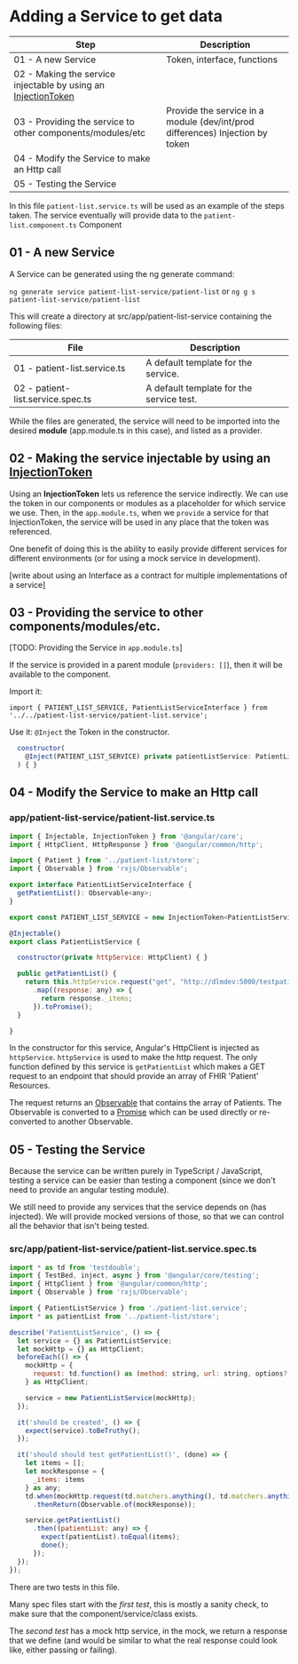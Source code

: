 # Adding a Service to get data

|  Step  |  Description  |
| ------ |  -----------  |
| 01 - A new Service | Token, interface, functions
| 02 - Making the service injectable by using an [InjectionToken](https://angular.io/api/core/InjectionToken) |
| 03 - Providing the service to other components/modules/etc | Provide the service in a module (dev/int/prod differences) Injection by token
| 04 - Modify the Service to make an Http call |
| 05 - Testing the Service |

In this file `patient-list.service.ts` will be used as an example of the steps taken. The service eventually will provide data to the `patient-list.component.ts` Component

## 01 - A new Service

A Service can be generated using the ng generate command:

`ng generate service patient-list-service/patient-list` 
or
`ng g s patient-list-service/patient-list`

This will create a directory at src/app/patient-list-service containing the following files:

|  File  |  Description  |
| ------ |  -----------  |
| 01 - patient-list.service.ts | A default template for the service. |
| 02 - patient-list.service.spec.ts | A default template for the service test. |

While the files are generated, the service will need to be imported into the desired __module__ (app.module.ts in this case), and listed as a provider.

## 02 - Making the service injectable by using an [InjectionToken](https://angular.io/api/core/InjectionToken)
Using an __InjectionToken__ lets us reference the service indirectly. We can use the token in our components or modules as a placeholder for which service we use.  Then, in the `app.module.ts`, when we `provide` a service for that InjectionToken, the service will be used in any place that the token was referenced.

One benefit of doing this is the ability to easily provide different services for different environments (or for using a mock service in development).

[write about using an Interface as a contract for multiple implementations of a service]

## 03 - Providing the service to other components/modules/etc.
[TODO: Providing the Service in `app.module.ts`]

If the service is provided in a parent module (`providers: []`), then it will be available to the component.

Import it:
```
import { PATIENT_LIST_SERVICE, PatientListServiceInterface } from '../../patient-list-service/patient-list.service';
```

Use it: `@Inject` the Token in the constructor.

```js
  constructor(
    @Inject(PATIENT_LIST_SERVICE) private patientListService: PatientListServiceInterface
  ) { }
```

## 04 - Modify the Service to make an Http call
### app/patient-list-service/patient-list.service.ts

```js
import { Injectable, InjectionToken } from '@angular/core';
import { HttpClient, HttpResponse } from '@angular/common/http';

import { Patient } from '../patient-list/store';
import { Observable } from 'rxjs/Observable';

export interface PatientListServiceInterface {
  getPatientList(): Observable<any>;
}

export const PATIENT_LIST_SERVICE = new InjectionToken<PatientListServiceInterface>('PatientListServiceInterface');

@Injectable()
export class PatientListService {

  constructor(private httpService: HttpClient) { }

  public getPatientList() {
    return this.httpService.request("get", "http://dlmdev:5000/testpatient", {})
      .map((response: any) => {
        return response._items;
      }).toPromise();
  }

}
```

In the constructor for this service, Angular's HttpClient is injected as `httpService`. `httpService` is used to make the http request. The only function defined by this service is `getPatientList` which makes a GET request to an endpoint that should provide an array of FHIR 'Patient' Resources.

The request returns an [Observable](http://reactivex.io/rxjs/class/es6/Observable.js~Observable.html) that contains the array of Patients. The Observable is converted to a [Promise](https://developer.mozilla.org/en-US/docs/Web/JavaScript/Reference/Global_Objects/Promise) which can be used directly or re-converted to another Observable.

## 05 - Testing the Service
Because the service can be written purely in TypeScript / JavaScript, testing a service can be easier than testing a component (since we don't need to provide an angular testing module).

We still need to provide any services that the service depends on (has injected). We will provide mocked versions of those, so that we can control all the behavior that isn't being tested.

### src/app/patient-list-service/patient-list.service.spec.ts
```js
import * as td from 'testdouble';
import { TestBed, inject, async } from '@angular/core/testing';
import { HttpClient } from '@angular/common/http';
import { Observable } from 'rxjs/Observable';

import { PatientListService } from './patient-list.service';
import * as patientList from '../patient-list/store';

describe('PatientListService', () => {
  let service = {} as PatientListService;
  let mockHttp = {} as HttpClient;
  beforeEach(() => {
    mockHttp = {
      request: td.function() as (method: string, url: string, options?: string) => any,
    } as HttpClient;

    service = new PatientListService(mockHttp);
  });

  it('should be created', () => {
    expect(service).toBeTruthy();
  });

  it('should should test getPatientList()', (done) => {
    let items = [];
    let mockResponse = {
      _items: items 
    } as any;
    td.when(mockHttp.request(td.matchers.anything(), td.matchers.anything(), td.matchers.anything()))
      .thenReturn(Observable.of(mockResponse));

    service.getPatientList()
      .then((patientList: any) => {
        expect(patientList).toEqual(items);
        done();
      });
  });
});
```

There are two tests in this file.

Many spec files start with the _first test_, this is mostly a sanity check, to make sure that the component/service/class exists.

The _second test_ has a mock http service, in the mock, we return a response that we define (and would be similar to what the real response could look like, either passing or failing).
